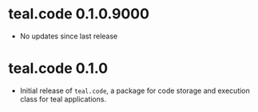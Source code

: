 # teal.code 0.1.0.9000

* No updates since last release

# teal.code 0.1.0

* Initial release of `teal.code`, a package for code storage and execution class for teal applications.
